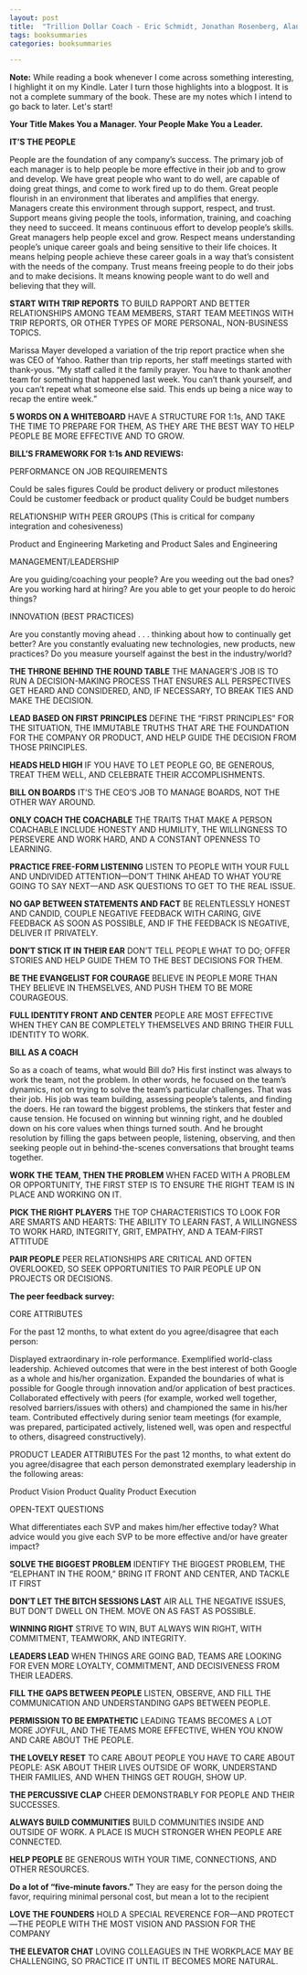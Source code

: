 ```yaml
---
layout: post
title:  "Trillion Dollar Coach - Eric Schmidt, Jonathan Rosenberg, Alan Eagle"
tags: booksummaries
categories: booksummaries

---
```


**Note:** While reading a book whenever I come across something interesting, I highlight it on my Kindle. Later I turn those highlights into a blogpost. It is not a complete summary of the book. These are my notes which I intend to go back to later. Let's start!

**Your Title Makes You a Manager. Your People Make You a Leader.**

**IT’S THE PEOPLE**

People are the foundation of any company’s success. The primary job of each manager is to help people be more effective in their job and to grow and develop. We have great people who want to do well, are capable of doing great things, and come to work fired up to do them. Great people flourish in an environment that liberates and amplifies that energy. Managers create this environment through support, respect, and trust.
Support means giving people the tools, information, training, and coaching they need to succeed. It means continuous effort to develop people’s skills. Great managers help people excel and grow.
Respect means understanding people’s unique career goals and being sensitive to their life choices. It means helping people achieve these career goals in a way that’s consistent with the needs of the company.
Trust means freeing people to do their jobs and to make decisions. It means knowing people want to do well and believing that they will.

**START WITH TRIP REPORTS**
TO BUILD RAPPORT AND BETTER RELATIONSHIPS AMONG TEAM MEMBERS, START TEAM MEETINGS WITH TRIP REPORTS, OR OTHER TYPES OF MORE PERSONAL, NON-BUSINESS TOPICS.

Marissa Mayer developed a variation of the trip report practice when she was CEO of Yahoo. Rather than trip reports, her staff meetings started with thank-yous. “My staff called it the family prayer. You have to thank another team for something that happened last week. You can’t thank yourself, and you can’t repeat what someone else said. This ends up being a nice way to recap the entire week.”

**5 WORDS ON A WHITEBOARD**
HAVE A STRUCTURE FOR 1:1s, AND TAKE THE TIME TO PREPARE FOR THEM, AS THEY ARE THE BEST WAY TO HELP PEOPLE BE MORE EFFECTIVE AND TO GROW.



**BILL’S FRAMEWORK FOR 1:1s AND REVIEWS:**

PERFORMANCE ON JOB REQUIREMENTS

Could be sales figures
Could be product delivery or product milestones
Could be customer feedback or product quality
Could be budget numbers


RELATIONSHIP WITH PEER GROUPS
(This is critical for company integration and cohesiveness)

Product and Engineering
Marketing and Product
Sales and Engineering


MANAGEMENT/LEADERSHIP

Are you guiding/coaching your people?
Are you weeding out the bad ones?
Are you working hard at hiring?
Are you able to get your people to do heroic things?


INNOVATION (BEST PRACTICES)

Are you constantly moving ahead . . . thinking about how to continually get better?
Are you constantly evaluating new technologies, new products, new practices?
Do you measure yourself against the best in the industry/world?

**THE THRONE BEHIND THE ROUND TABLE**
THE MANAGER’S JOB IS TO RUN A DECISION-MAKING PROCESS THAT ENSURES ALL PERSPECTIVES GET HEARD AND CONSIDERED, AND, IF NECESSARY, TO BREAK TIES AND MAKE THE DECISION.

**LEAD BASED ON FIRST PRINCIPLES**
DEFINE THE “FIRST PRINCIPLES” FOR THE SITUATION, THE IMMUTABLE TRUTHS THAT ARE THE FOUNDATION FOR THE COMPANY OR PRODUCT, AND HELP GUIDE THE DECISION FROM THOSE PRINCIPLES.


**HEADS HELD HIGH**
IF YOU HAVE TO LET PEOPLE GO, BE GENEROUS, TREAT THEM WELL, AND CELEBRATE THEIR ACCOMPLISHMENTS.

**BILL ON BOARDS**
IT’S THE CEO’S JOB TO MANAGE BOARDS, NOT THE OTHER WAY AROUND.

**ONLY COACH THE COACHABLE**
THE TRAITS THAT MAKE A PERSON COACHABLE INCLUDE HONESTY AND HUMILITY, THE WILLINGNESS TO PERSEVERE AND WORK HARD, AND A CONSTANT OPENNESS TO LEARNING.


**PRACTICE FREE-FORM LISTENING**
LISTEN TO PEOPLE WITH YOUR FULL AND UNDIVIDED ATTENTION—DON’T THINK AHEAD TO WHAT YOU’RE GOING TO SAY NEXT—AND ASK QUESTIONS TO GET TO THE REAL ISSUE.

**NO GAP BETWEEN STATEMENTS AND FACT**
BE RELENTLESSLY HONEST AND CANDID, COUPLE NEGATIVE FEEDBACK WITH CARING, GIVE FEEDBACK AS SOON AS POSSIBLE, AND IF THE FEEDBACK IS NEGATIVE, DELIVER IT PRIVATELY.

**DON’T STICK IT IN THEIR EAR**
DON’T TELL PEOPLE WHAT TO DO; OFFER STORIES AND HELP GUIDE THEM TO THE BEST DECISIONS FOR THEM.

**BE THE EVANGELIST FOR COURAGE**
BELIEVE IN PEOPLE MORE THAN THEY BELIEVE IN THEMSELVES, AND PUSH THEM TO BE MORE COURAGEOUS.

**FULL IDENTITY FRONT AND CENTER**
PEOPLE ARE MOST EFFECTIVE WHEN THEY CAN BE COMPLETELY THEMSELVES AND BRING THEIR FULL IDENTITY TO WORK.

**BILL AS A COACH**  

So as a coach of teams, what would Bill do? His first instinct was always to work the team, not the problem. In other words, he focused on the team’s dynamics, not on trying to solve the team’s particular challenges. That was their job. His job was team building, assessing people’s talents, and finding the doers. He ran toward the biggest problems, the stinkers that fester and cause tension. He focused on winning but winning right, and he doubled down on his core values when things turned south. And he brought resolution by filling the gaps between people, listening, observing, and then seeking people out in behind-the-scenes conversations that brought teams together.

**WORK THE TEAM, THEN THE PROBLEM**
WHEN FACED WITH A PROBLEM OR OPPORTUNITY, THE FIRST STEP IS TO ENSURE THE RIGHT TEAM IS IN PLACE AND WORKING ON IT.

**PICK THE RIGHT PLAYERS**
THE TOP CHARACTERISTICS TO LOOK FOR ARE SMARTS AND HEARTS: THE ABILITY TO LEARN FAST, A WILLINGNESS TO WORK HARD, INTEGRITY, GRIT, EMPATHY, AND A TEAM-FIRST ATTITUDE

**PAIR PEOPLE**
PEER RELATIONSHIPS ARE CRITICAL AND OFTEN OVERLOOKED, SO SEEK OPPORTUNITIES TO PAIR PEOPLE UP ON PROJECTS OR DECISIONS.

**The peer feedback survey:**

CORE ATTRIBUTES

For the past 12 months, to what extent do you agree/disagree that each person:

Displayed extraordinary in-role performance.
Exemplified world-class leadership.
Achieved outcomes that were in the best interest of both Google as a whole and his/her organization.
Expanded the boundaries of what is possible for Google through innovation and/or application of best practices.
Collaborated effectively with peers (for example, worked well together, resolved barriers/issues with others) and championed the same in his/her team.
Contributed effectively during senior team meetings (for example, was prepared, participated actively, listened well, was open and respectful to others, disagreed constructively).

PRODUCT LEADER ATTRIBUTES
For the past 12 months, to what extent do you agree/disagree that each person demonstrated exemplary leadership in the following areas:

Product Vision
Product Quality
Product Execution


OPEN-TEXT QUESTIONS

What differentiates each SVP and makes him/her effective today?
What advice would you give each SVP to be more effective and/or have greater impact?

**SOLVE THE BIGGEST PROBLEM**
IDENTIFY THE BIGGEST PROBLEM, THE “ELEPHANT IN THE ROOM,” BRING IT FRONT AND CENTER, AND TACKLE IT FIRST

**DON’T LET THE BITCH SESSIONS LAST**
AIR ALL THE NEGATIVE ISSUES, BUT DON’T DWELL ON THEM. MOVE ON AS FAST AS POSSIBLE.

**WINNING RIGHT**
STRIVE TO WIN, BUT ALWAYS WIN RIGHT, WITH COMMITMENT, TEAMWORK, AND INTEGRITY.

**LEADERS LEAD**
WHEN THINGS ARE GOING BAD, TEAMS ARE LOOKING FOR EVEN MORE LOYALTY, COMMITMENT, AND DECISIVENESS FROM THEIR LEADERS.

**FILL THE GAPS BETWEEN PEOPLE**
LISTEN, OBSERVE, AND FILL THE COMMUNICATION AND UNDERSTANDING GAPS BETWEEN PEOPLE.

**PERMISSION TO BE EMPATHETIC**
LEADING TEAMS BECOMES A LOT MORE JOYFUL, AND THE TEAMS MORE EFFECTIVE, WHEN YOU KNOW AND CARE ABOUT THE PEOPLE.

**THE LOVELY RESET**
TO CARE ABOUT PEOPLE YOU HAVE TO CARE ABOUT PEOPLE: ASK ABOUT THEIR LIVES OUTSIDE OF WORK, UNDERSTAND THEIR FAMILIES, AND WHEN THINGS GET ROUGH, SHOW UP.

**THE PERCUSSIVE CLAP**
CHEER DEMONSTRABLY FOR PEOPLE AND THEIR SUCCESSES.

**ALWAYS BUILD COMMUNITIES**
BUILD COMMUNITIES INSIDE AND OUTSIDE OF WORK. A PLACE IS MUCH STRONGER WHEN PEOPLE ARE CONNECTED.

**HELP PEOPLE**
BE GENEROUS WITH YOUR TIME, CONNECTIONS, AND OTHER RESOURCES.

**Do a lot of “five-minute favors.”** They are easy for the person doing the favor, requiring minimal personal cost, but mean a lot to the recipient

**LOVE THE FOUNDERS**
HOLD A SPECIAL REVERENCE FOR—AND PROTECT—THE PEOPLE WITH THE MOST VISION AND PASSION FOR THE COMPANY

**THE ELEVATOR CHAT**
LOVING COLLEAGUES IN THE WORKPLACE MAY BE CHALLENGING, SO PRACTICE IT UNTIL IT BECOMES MORE NATURAL.
